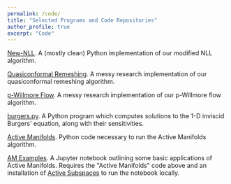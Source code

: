 ```yaml
---
permalink: /code/
title: "Selected Programs and Code Repositories"
author_profile: true
excerpt: "Code"
---
```


[New-NLL](https://github.com/agrubertx/New-NLL).  A (mostly clean) Python implementation of our modified NLL algorithm.

[Quasiconformal Remeshing](https://github.com/agrubertx/MyFEMuS/tree/anthony/applications/Conformal/ex8).  A messy research implementation of our quasiconformal remeshing algorithm.

[p-Willmore Flow](https://github.com/agrubertx/MyFEMuS/tree/anthony/applications/Willmore/WillmoreSurface/ex1). A messy research implementation of our p-Willmore flow algorithm.

[burgers.py](/files/code/burgers.py).  A Python program which computes solutions to the 1-D inviscid Burgers' equation, along with their sensitivities.

[Active Manifolds](/files/code/AMcode.zip).  Python code necessary to run the Active Manifolds algorithm.

[AM Examples](https://github.com/agrubertx/AMv2/blob/master/ipynb%20files/Examples_toy_and_MHD.ipynb).  A Jupyter notebook outlining some basic applications of Active Manifolds. Requires the "Active Manifolds" code above and an installation of [Active Subspaces](https://github.com/paulcon/active_subspaces) to run the notebook locally.

